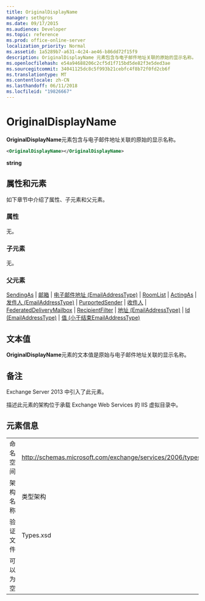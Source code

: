 ```yaml
---
title: OriginalDisplayName
manager: sethgros
ms.date: 09/17/2015
ms.audience: Developer
ms.topic: reference
ms.prod: office-online-server
localization_priority: Normal
ms.assetid: 1a5289b7-a631-4c24-ae46-b86dd72f15f9
description: OriginalDisplayName 元素包含与电子邮件地址关联的原始的显示名称。
ms.openlocfilehash: e54a94688206c2cf5d1f715bd5de82f3e5ded3ae
ms.sourcegitcommit: 34041125dc8c5f993b21cebfc4f8b72f0fd2cb6f
ms.translationtype: MT
ms.contentlocale: zh-CN
ms.lasthandoff: 06/11/2018
ms.locfileid: "19826667"
---
```

# <a name="originaldisplayname"></a>OriginalDisplayName

**OriginalDisplayName**元素包含与电子邮件地址关联的原始的显示名称。 
  
```XML
<OriginalDisplayName></OriginalDisplayName>
```

 **string**
## <a name="attributes-and-elements"></a>属性和元素

如下章节中介绍了属性、子元素和父元素。
  
### <a name="attributes"></a>属性

无。
  
### <a name="child-elements"></a>子元素

无。
  
### <a name="parent-elements"></a>父元素

[SendingAs](sendingas.md) | [邮箱](mailbox.md) | [电子邮件地址 (EmailAddressType)](emailaddress-emailaddresstype.md) | [RoomList](roomlist.md) | [ActingAs](actingas.md) | [发件人 (EmailAddressType)](sender-emailaddresstype.md) | [PurportedSender](purportedsender.md)  | [收件人](recipient.md) | [FederatedDeliveryMailbox](federateddeliverymailbox.md) | [RecipientFilter](recipientfilter.md) | [地址 (EmailAddressType)](address-emailaddresstype.md) | [Id (EmailAddressType)](id-emailaddresstype.md) | [值 (小于结束EmailAddressType)](value-emailaddresstype.md)
  
## <a name="text-value"></a>文本值

**OriginalDisplayName**元素的文本值是原始与电子邮件地址关联的显示名称。 
  
## <a name="remarks"></a>备注

Exchange Server 2013 中引入了此元素。
  
描述此元素的架构位于承载 Exchange Web Services 的 IIS 虚拟目录中。
  
## <a name="element-information"></a>元素信息

|||
|:-----|:-----|
|命名空间  <br/> |http://schemas.microsoft.com/exchange/services/2006/types  <br/> |
|架构名称  <br/> |类型架构  <br/> |
|验证文件  <br/> |Types.xsd  <br/> |
|可以为空  <br/> ||
   

